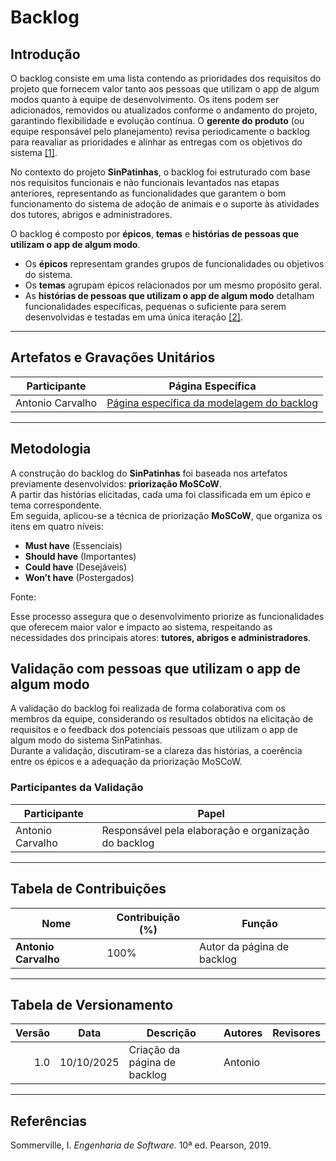 # Backlog

## Introdução

O backlog consiste em uma lista contendo as prioridades dos requisitos do projeto que fornecem valor tanto aos pessoas que utilizam o app de algum modos quanto à equipe de desenvolvimento. Os itens podem ser adicionados, removidos ou atualizados conforme o andamento do projeto, garantindo flexibilidade e evolução contínua. O **gerente do produto** (ou equipe responsável pelo planejamento) revisa periodicamente o backlog para reavaliar as prioridades e alinhar as entregas com os objetivos do sistema <a id="anchor_1" href="#REF1">[1]</a>.

No contexto do projeto **SinPatinhas**, o backlog foi estruturado com base nos requisitos funcionais e não funcionais levantados nas etapas anteriores, representando as funcionalidades que garantem o bom funcionamento do sistema de adoção de animais e o suporte às atividades dos tutores, abrigos e administradores.

O backlog é composto por **épicos**, **temas** e **histórias de pessoas que utilizam o app de algum modo**.  
- Os **épicos** representam grandes grupos de funcionalidades ou objetivos do sistema.  
- Os **temas** agrupam épicos relacionados por um mesmo propósito geral.  
- As **histórias de pessoas que utilizam o app de algum modo** detalham funcionalidades específicas, pequenas o suficiente para serem desenvolvidas e testadas em uma única iteração <a id="anchor_2" href="#REF2">[2]</a>.

---

## Artefatos e Gravações Unitários

| Participante | Página Específica |
|---------------|------------------|
| Antonio Carvalho | [Página específica da modelagem do backlog](/modelagem/gravacoes/antonio/lexicos.md) |

---

## Metodologia

A construção do backlog do **SinPatinhas** foi baseada nos artefatos previamente desenvolvidos: **priorização MoSCoW**.  
A partir das histórias elicitadas, cada uma foi classificada em um épico e tema correspondente.  
Em seguida, aplicou-se a técnica de priorização **MoSCoW**, que organiza os itens em quatro níveis:  
- **Must have** (Essenciais)  
- **Should have** (Importantes)  
- **Could have** (Desejáveis)  
- **Won’t have** (Postergados)

Fonte:

Esse processo assegura que o desenvolvimento priorize as funcionalidades que oferecem maior valor e impacto ao sistema, respeitando as necessidades dos principais atores: **tutores, abrigos e administradores**.

## Validação com pessoas que utilizam o app de algum modo

A validação do backlog foi realizada de forma colaborativa com os membros da equipe, considerando os resultados obtidos na elicitação de requisitos e o feedback dos potenciais pessoas que utilizam o app de algum modo do sistema SinPatinhas.  
Durante a validação, discutiram-se a clareza das histórias, a coerência entre os épicos e a adequação da priorização MoSCoW.

### Participantes da Validação

| Participante | Papel |
| ------------- | ----- |
| Antonio Carvalho | Responsável pela elaboração e organização do backlog |

---

## Tabela de Contribuições

| **Nome**              | **Contribuição (%)** | **Função**                       |
|------------------------|----------------------|----------------------------------|
| **Antonio Carvalho**   | 100%                 | Autor da página de backlog      |

---

## Tabela de Versionamento

| Versão | Data       | Descrição                                         | Autores  | Revisores |
|-------:|------------|--------------------------------------------------|----------|-----------|
| 1.0    | 10/10/2025 | Criação da página de backlog | Antonio |  |

---

## Referências

Sommerville, I. *Engenharia de Software.* 10ª ed. Pearson, 2019.